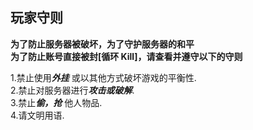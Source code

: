 ## 玩家守则
**为了防止服务器被破坏，为了守护服务器的和平**
<br>
**为了防止账号直接被封[循环 Kill]，请查看并遵守以下的守则**
 
1.禁止使用***外挂*** 或以其他方式破坏游戏的平衡性.
<br>
2.禁止对服务器进行***攻击或破解***.
<br>
3.禁止***偷，抢*** 他人物品.
<br>
4.请文明用语.
